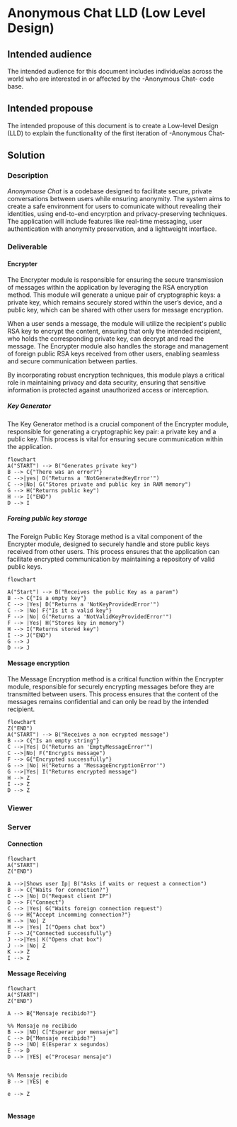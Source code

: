 # Anonymous Chat LLD (Low Level Design)

## Intended audience

The intended audience for this document includes individuelas across the world who are interested in or affected by the -Anonymous Chat- code base.

## Intended propouse

The intended propouse of this document is to create a Low-level Design (LLD) to explain the functionality of the first iteration of -Anonymous Chat-

## Solution

### Description

*Anonymouse Chat* is a codebase designed to facilitate secure, private conversations between users while ensuring anonymity. The system aims to create a safe 
environment for users to comunicate without revealing their identities, using end-to-end encyrption and privacy-preserving techniques. The application will 
include features like real-time messaging, user authentication with anonymity preservation, and a lightweight interface. 

### Deliverable

#### Encrypter
The Encrypter module is responsible for ensuring the secure transmission of messages within the application by leveraging the RSA encryption method. This module will generate a unique pair of cryptographic keys: a private key, which remains securely stored within the user’s device, and a public key, which can be shared with other users for message encryption.

When a user sends a message, the module will utilize the recipient's public RSA key to encrypt the content, ensuring that only the intended recipient, who holds the corresponding private key, can decrypt and read the message. The Encrypter module also handles the storage and management of foreign public RSA keys received from other users, enabling seamless and secure communication between parties.

By incorporating robust encryption techniques, this module plays a critical role in maintaining privacy and data security, ensuring that sensitive information is protected against unauthorized access or interception.

##### Key Generator
The Key Generator method is a crucial component of the Encrypter module, responsible for generating a cryptographic key pair: a private key and a public key.
This process is vital for ensuring secure communication within the application.

```mermaid
flowchart
A("START") --> B("Generates private key")
B --> C{"There was an error?"}
C -->|yes| D("Returns a 'NotGeneratedKeyError'")
C -->|No| G("Stores private and public key in RAM memory")
G --> H("Returns public key")
H --> I("END")
D --> I

```

##### Foreing public key storage
The Foreign Public Key Storage method is a vital component of the Encrypter module, designed to securely handle and store public keys received from other users. 
This process ensures that the application can facilitate encrypted communication by maintaining a repository of valid public keys.

```mermaid
flowchart

A("Start") --> B("Receives the public Key as a param")
B --> C{"Is a empty key"}
C --> |Yes| D("Returns a 'NotKeyProvidedError'")
C --> |No| F{"Is it a valid key"}
F --> |No| G("Returns a 'NotValidKeyProvidedError'")
F --> |Yes| H("Stores key in memory")
H --> I("Returns stored key")
I --> J("END")
G --> J
D --> J
```

#### Message encryption
The Message Encryption method is a critical function within the Encrypter module, responsible for securely encrypting messages before they are transmitted between users.
This process ensures that the content of the messages remains confidential and can only be read by the intended recipient.

```mermaid
flowchart
Z("END")
A("START") --> B("Receives a non ecrypted message")
B --> C{"Is an empty string"}
C -->|Yes| D("Returns an 'EmptyMessageError'")
C -->|No| F("Encrypts message")
F --> G{"Encrypted successfully"}
G --> |No| H("Returns a 'MessageEncryptionError'")
G -->|Yes| I("Returns encrypted message")
H --> Z
I --> Z
D --> Z
```

### Viewer
### Server

#### Connection
```mermaid
flowchart
A("START")
Z("END")

A -->|Shows user Ip| B("Asks if waits or request a connection")
B --> C{"Waits for connection?"}
C --> |No| D("Request client IP")
D --> F("Connect")
C --> |Yes| G("Waits foreign connection request")
G --> H{"Accept incomming connection?"}
H --> |No| Z
H --> |Yes| I("Opens chat box")
F --> J{"Connected successfully"}
J -->|Yes| K("Opens chat box")
J --> |No| Z
K --> Z 
I --> Z

```

#### Message Receiving
```mermaid
flowchart
A("START")
Z("END")

A --> B{"Mensaje recibido?"}

%% Mensaje no recibido
B --> |NO| C["Esperar por mensaje"]
C --> D{"Mensaje recibido?"}
D --> |NO| E(Esperar x segundos)
E --> D
D --> |YES| e("Procesar mensaje")


%% Mensaje recibido
B --> |YES| e

e --> Z


```

#### Message 
